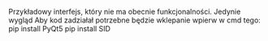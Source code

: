 Przykładowy interfejs, który nie ma obecnie funkcjonalności. Jedynie wygląd
Aby kod zadziałał potrzebne będzie wklepanie wpierw w cmd tego:
pip install PyQt5
pip install SID

